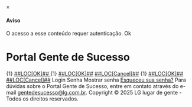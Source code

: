 ×
#### Aviso
O acesso a esse conteúdo requer autenticação.
Ok
[ ](https://portalgentedesucesso.lg.com.br/<https:/www.lg.com.br/>)
# Portal Gente de Sucesso
{1} 
[ ##LOC[OK]## ](https://portalgentedesucesso.lg.com.br/<javascript:void\(0\);>)
{1} 
[##LOC[OK]##](https://portalgentedesucesso.lg.com.br/<javascript:void\(0\);>) [##LOC[Cancel]##](https://portalgentedesucesso.lg.com.br/<javascript:void\(0\);>)
{1} 
[##LOC[OK]##](https://portalgentedesucesso.lg.com.br/<javascript:void\(0\);>) [##LOC[Cancel]##](https://portalgentedesucesso.lg.com.br/<javascript:void\(0\);>)
Login Senha Mostrar senha  [Esqueceu sua senha?](https://portalgentedesucesso.lg.com.br/<javascript:__doPostBack\('lkEsqueceu',''\)>)
Para dúvidas sobre o Portal Gente de Sucesso, entre em contato através do e-mail gentedesucesso@lg.com.br.
Copyright © 2025 LG lugar de gente - Todos os direitos reservados.
